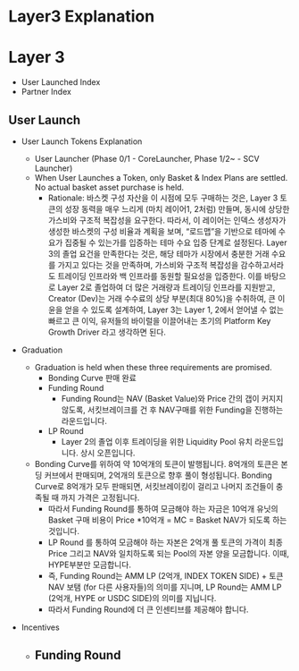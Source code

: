 # Layer3 Explanation

# Layer 3

- User Launched Index
- Partner Index

## User Launch

- User Launch Tokens Explanation
    - User Launcher (Phase 0/1 - CoreLauncher, Phase 1/2~ - SCV Launcher)
    - When User Launches a Token, only Basket & Index Plans are settled. No actual basket asset purchase is held.
        - Rationale: 바스켓 구성 자산을 이 시점에 모두 구매하는 것은, Layer 3 토큰의 성장 동력을 매우 느리게 (마치 레이어1, 2처럼) 만들며, 동시에 상당한 가스비와 구조적 복잡성을 요구한다. 따라서, 이 레이어는 인덱스 생성자가 생성한 바스켓의 구성 비율과 계획을 보며, “로드맵”을 기반으로 테마에 수요가 집중될 수 있는가를 입증하는 테마 수요 입증 단계로 설정된다. Layer 3의 졸업 요건을 만족한다는 것은, 해당 테마가 시장에서 충분한 거래 수요를 가지고 있다는 것을 만족하며, 가스비와 구조적 복잡성을 감수하고서라도 트레이딩 인프라와 백 인프라를 동원할 필요성을 입증한다. 이를 바탕으로 Layer 2로 졸업하여 더 많은 거래량과 트레이딩 인프라를 지원받고, Creator (Dev)는 거래 수수료의 상당 부분(최대 80%)을 수취하여, 큰 이윤을 얻을 수 있도록 설계하여, Layer 3는 Layer 1, 2에서 얻어낼 수 없는 빠르고 큰 이익, 유저들의 바이럴을 이끌어내는 초기의 Platform Key Growth Driver 라고 생각하면 된다.

- Graduation
    - Graduation is held when these three requirements are promised.
        - Bonding Curve 판매 완료
        - Funding Round
            - Funding Round는 NAV (Basket Value)와 Price 간의 갭이 커지지 않도록, 서킷브레이크를 건 후 NAV구매를 위한 Funding을 진행하는 라운드입니다.
        - LP Round
            - Layer 2의 졸업 이후 트레이딩을 위한 Liquidity Pool 유치 라운드입니다. 상시 오픈입니다.
    - Bonding Curve를 위하여 약 10억개의 토큰이 발행됩니다. 8억개의 토큰은 본딩 커브에서 판매되며, 2억개의 토큰으로 향후 풀이 형성됩니다. Bonding Curve로 8억개가 모두 판매되면, 서킷브레이킹이 걸리고 나머지 조건들이 충족될 때 까지 가격은 고정됩니다.
        - 따라서 Funding Round를 통하여 모금해야 하는 자금은 10억개 유닛의 Basket 구매 비용이 Price *10억개 = MC = Basket NAV가 되도록 하는 것입니다.
        - LP Round 를 통하여 모금해야 하는 자본은 2억개 풀 토큰의 가격이 최종 Price 그리고 NAV와 일치하도록 되는 Pool의 자본 양을 모금합니다. 이때, HYPE부분만 모금합니다.
        - 즉, Funding Round는 AMM LP (2억개, INDEX TOKEN SIDE) + 토큰 NAV 보탬 (for 다른 사용자들)의 의미를 지니며, LP Round는 AMM LP (2억개, HYPE or USDC SIDE)의 의미를 지닙니다.
        - 따라서 Funding Round에 더 큰 인센티브를 제공해야 합니다.

- Incentives
    - Funding Round
        -
